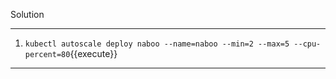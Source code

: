 Solution

---

1. `kubectl autoscale deploy naboo --name=naboo --min=2 --max=5 --cpu-percent=80`{{execute}}

---
<br/>
<br/>
